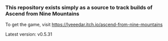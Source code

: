 ### This repository exists simply as a source to track builds of Ascend from Nine Mountains

To get the game, visit https://lyeeedar.itch.io/ascend-from-nine-mountains

Latest version: v0.5.31
